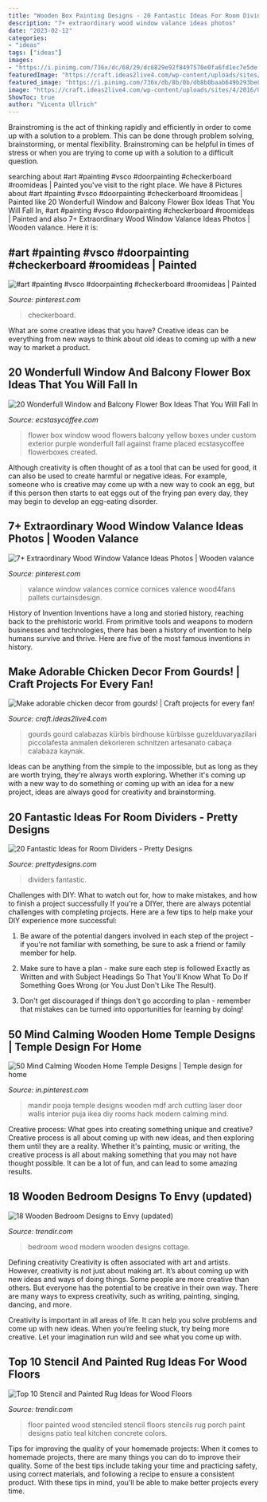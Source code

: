 ```yaml
---
title: "Wooden Box Painting Designs - 20 Fantastic Ideas For Room Dividers"
description: "7+ extraordinary wood window valance ideas photos"
date: "2023-02-12"
categories:
- "ideas"
tags: ["ideas"]
images:
- "https://i.pinimg.com/736x/dc/68/29/dc6829e92f8497570e0fa6fd1ec7e5de.jpg"
featuredImage: "https://craft.ideas2live4.com/wp-content/uploads/sites/4/2016/08/Gourd-Art-03.jpg"
featured_image: "https://i.pinimg.com/736x/db/8b/0b/db8b0baab649b293be8bbfe682da45a7.jpg"
image: "https://craft.ideas2live4.com/wp-content/uploads/sites/4/2016/08/Gourd-Art-03.jpg"
ShowToc: true
author: "Vicenta Ullrich"
---
```



Brainstroming is the act of thinking rapidly and efficiently in order to come up with a solution to a problem. This can be done through problem solving, brainstorming, or mental flexibility. Brainstroming can be helpful in times of stress or when you are trying to come up with a solution to a difficult question.

	

		
searching about #art #painting #vsco #doorpainting #checkerboard #roomideas | Painted you've visit to the right place. We have 8 Pictures about #art #painting #vsco #doorpainting #checkerboard #roomideas | Painted like 20 Wonderfull Window and Balcony Flower Box Ideas That You Will Fall In, #art #painting #vsco #doorpainting #checkerboard #roomideas | Painted and also 7+ Extraordinary Wood Window Valance Ideas Photos | Wooden valance. Here it is:
		
    
## #art #painting #vsco #doorpainting #checkerboard #roomideas | Painted

<img loading=lazy src="https://i.pinimg.com/736x/f1/3b/d4/f13bd4654c0f9b0372e54335d780d2e0.jpg" onerror="this.onerror=null;this.src='https://tse1.mm.bing.net/th?id=OIP.TtpBsrsCvZdDY6YZG5wwXgHaJ3&amp;pid=15.1';" alt="#art #painting #vsco #doorpainting #checkerboard #roomideas | Painted">

_Source: pinterest.com_

>checkerboard. 

	

What are some creative ideas that you have?
Creative ideas can be everything from new ways to think about old ideas to coming up with a new way to market a product.

    
## 20 Wonderfull Window And Balcony Flower Box Ideas That You Will Fall In

<img loading=lazy src="https://i0.wp.com/www.ecstasycoffee.com/wp-content/uploads/2016/09/Custom-wood-flower-box.jpg" onerror="this.onerror=null;this.src='https://tse3.mm.bing.net/th?id=OIP.5_MfsDWkHXjs6hQH558hXwHaE8&amp;pid=15.1';" alt="20 Wonderfull Window and Balcony Flower Box Ideas That You Will Fall In">

_Source: ecstasycoffee.com_

>flower box window wood flowers balcony yellow boxes under custom exterior purple wonderfull fall against frame placed ecstasycoffee flowerboxes created. 

	

Although creativity is often thought of as a tool that can be used for good, it can also be used to create harmful or negative ideas. For example, someone who is creative may come up with a new way to cook an egg, but if this person then starts to eat eggs out of the frying pan every day, they may begin to develop an egg-eating disorder.

    
## 7+ Extraordinary Wood Window Valance Ideas Photos | Wooden Valance

<img loading=lazy src="https://i.pinimg.com/736x/dc/68/29/dc6829e92f8497570e0fa6fd1ec7e5de.jpg" onerror="this.onerror=null;this.src='https://tse4.mm.bing.net/th?id=OIP.0tc_c36fQ5ihfeQnUonGqAHaJ6&amp;pid=15.1';" alt="7+ Extraordinary Wood Window Valance Ideas Photos | Wooden valance">

_Source: pinterest.com_

>valance window valances cornice cornices valence wood4fans pallets curtainsdesign. 

	

History of Invention
Inventions have a long and storied history, reaching back to the prehistoric world. From primitive tools and weapons to modern businesses and technologies, there has been a history of invention to help humans survive and thrive. Here are five of the most famous inventions in history.

    
## Make Adorable Chicken Decor From Gourds! | Craft Projects For Every Fan!

<img loading=lazy src="https://craft.ideas2live4.com/wp-content/uploads/sites/4/2016/08/Gourd-Art-03.jpg" onerror="this.onerror=null;this.src='https://tse4.mm.bing.net/th?id=OIP.iblcx75zR7Gk-zxWM9a9rgHaNI&amp;pid=15.1';" alt="Make adorable chicken decor from gourds! | Craft projects for every fan!">

_Source: craft.ideas2live4.com_

>gourds gourd calabazas kürbis birdhouse kürbisse guzelduvaryazilari piccolafesta anmalen dekorieren schnitzen artesanato cabaça calabaza kaynak. 

	

Ideas can be anything from the simple to the impossible, but as long as they are worth trying, they're always worth exploring. Whether it's coming up with a new way to do something or coming up with an idea for a new project, ideas are always good for creativity and brainstorming.

    
## 20 Fantastic Ideas For Room Dividers - Pretty Designs

<img loading=lazy src="https://www.prettydesigns.com/wp-content/uploads/2015/10/Home-Dividers.jpg" onerror="this.onerror=null;this.src='https://tse2.mm.bing.net/th?id=OIP.93_JteOG07ItVQcB7BCi1wHaJ4&amp;pid=15.1';" alt="20 Fantastic Ideas for Room Dividers - Pretty Designs">

_Source: prettydesigns.com_

>dividers fantastic. 

	

Challenges with DIY: What to watch out for, how to make mistakes, and how to finish a project successfully
If you're a DIYer, there are always potential challenges with completing projects. Here are a few tips to help make your DIY experience more successful: 
1. Be aware of the potential dangers involved in each step of the project - if you're not familiar with something, be sure to ask a friend or family member for help.

2. Make sure to have a plan - make sure each step is followed Exactly as Written and with Subject Headings So That You'll Know What To Do If Something Goes Wrong (or You Just Don't Like The Result).

3. Don't get discouraged if things don't go according to plan - remember that mistakes can be turned into opportunities for learning by doing!

    
## 50 Mind Calming Wooden Home Temple Designs | Temple Design For Home

<img loading=lazy src="https://i.pinimg.com/736x/db/8b/0b/db8b0baab649b293be8bbfe682da45a7.jpg" onerror="this.onerror=null;this.src='https://tse4.mm.bing.net/th?id=OIP.N7k0elLBDCSuBfBZM4rJ9gHaNK&amp;pid=15.1';" alt="50 Mind Calming Wooden Home Temple Designs | Temple design for home">

_Source: in.pinterest.com_

>mandir pooja temple designs wooden mdf arch cutting laser door walls interior puja ikea diy rooms hack modern calming mind. 

	

Creative process: What goes into creating something unique and creative?
Creative process is all about coming up with new ideas, and then exploring them until they are a reality. Whether it's painting, music or writing, the creative process is all about making something that you may not have thought possible. It can be a lot of fun, and can lead to some amazing results.

    
## 18 Wooden Bedroom Designs To Envy (updated)

<img loading=lazy src="https://cdn.trendir.com/wp-content/uploads/old/trends/2015/03/18/cottage-wood-bedroom.jpg" onerror="this.onerror=null;this.src='https://tse1.mm.bing.net/th?id=OIP.yfLjYRmHepEiCcU7pULwswHaFj&amp;pid=15.1';" alt="18 Wooden Bedroom Designs to Envy (updated)">

_Source: trendir.com_

>bedroom wood modern wooden designs cottage. 

	

Defining creativity
Creativity is often associated with art and artists. However, creativity is not just about making art. It’s about coming up with new ideas and ways of doing things.
Some people are more creative than others. But everyone has the potential to be creative in their own way. There are many ways to express creativity, such as writing, painting, singing, dancing, and more.

Creativity is important in all areas of life. It can help you solve problems and come up with new ideas. When you’re feeling stuck, try being more creative. Let your imagination run wild and see what you come up with.

    
## Top 10 Stencil And Painted Rug Ideas For Wood Floors

<img loading=lazy src="http://cdn.trendir.com/wp-content/uploads/old/trends/assets_c/2015/08/stenciled-floor-living-room-white-on-blue-thumb-autox839-55625.jpg" onerror="this.onerror=null;this.src='https://tse3.mm.bing.net/th?id=OIP.C8AvnR__AjJ70c4s3fwgeAHaJ4&amp;pid=15.1';" alt="Top 10 Stencil and Painted Rug Ideas for Wood Floors">

_Source: trendir.com_

>floor painted wood stenciled stencil floors stencils rug porch paint designs patio teal kitchen concrete colors. 

	

Tips for improving the quality of your homemade projects:
When it comes to homemade projects, there are many things you can do to improve their quality. Some of the best tips include taking your time and practicing safety, using correct materials, and following a recipe to ensure a consistent product. With these tips in mind, you'll be able to make better projects every time.

